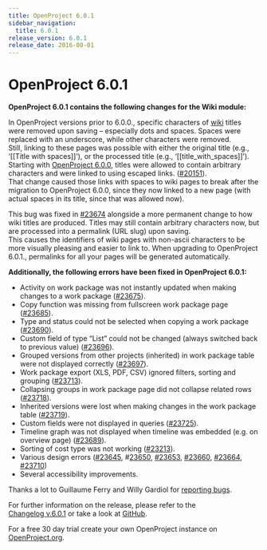 ```yaml
---
title: OpenProject 6.0.1
sidebar_navigation:
  title: 6.0.1
release_version: 6.0.1
release_date: 2016-08-01
---
```


# OpenProject 6.0.1

**OpenProject 6.0.1 contains the following changes for the Wiki module:**

In OpenProject versions prior to 6.0.0., specific characters of
[wiki](../../../user-guide/wiki/) titles were removed
upon saving – especially dots and spaces. Spaces were replaced with an
underscore, while other characters were removed.  
Still, linking to these pages was possible with either the original
title (e.g., ‘\[\[Title with spaces\]\]’), or the processed title (e.g.,
‘\[\[title\_with\_spaces\]\]’).  
Starting
with [OpenProject 6.0.0](https://www.openproject.org/blog/openproject-6-0-released/), titles
were allowed to contain arbitrary characters and were linked to using
escaped links.
([#20151](https://community.openproject.org/wp/20151)).  
That change caused those links with spaces to wiki pages to break after
the migration to OpenProject 6.0.0, since they now linked to a new page
(with actual spaces in its title, since that was allowed now).

This bug was fixed in
[#23674](https://community.openproject.org/wp/23674) alongside
a more permanent change to how wiki titles are produced. Titles may
still contain arbitrary characters now, but are processed into a
permalink (URL slug) upon saving.  
This causes the identifiers of wiki pages with non-ascii characters to
be more visually pleasing and easier to link to. When upgrading to
OpenProject 6.0.1., permalinks for all your pages will be generated
automatically.

**Additionally, the following errors have been fixed in OpenProject
6.0.1:**

  - Activity
    on work package was not instantly updated when making changes to a
    work package
    ([#23675](https://community.openproject.org/wp/23675)).
  - Copy function was missing from fullscreen work package page
    ([#23685](https://community.openproject.org/wp/23685)).
  - Type
    and status could not be selected when copying a work package
    ([#23690](https://community.openproject.org/wp/23690)).
  - Custom field of type “List” could not be changed (always switched
    back to previous value)
    ([#23696](https://community.openproject.org/wp/23696)).
  - Grouped versions from other projects (inherited) in work package
    table were not displayed correctly
    ([#23697](https://community.openproject.org/wp/23697)).
  - Work package export (XLS, PDF, CSV) ignored filters, sorting and
    grouping
    ([#23713](https://community.openproject.org/wp/23713)).
  - Collapsing groups in work package page did not collapse related rows
    ([#23718](https://community.openproject.org/wp/23718)).
  - Inherited versions were lost when making changes in the work package
    table
    ([#23719](https://community.openproject.org/wp/23719)).
  - Custom fields were not displayed in queries
    ([#23725](https://community.openproject.org/wp/23725)).
  - Timeline
    graph was not displayed when timeline was embedded (e.g. on overview
    page)
    ([#23689](https://community.openproject.org/wp/23689)).
  - Sorting of cost type was not working
    ([#23213](https://community.openproject.org/wp/23213)).
  - Various design errors
    ([#23645](https://community.openproject.org/wp/23645), \#[23650](https://community.openproject.org/wp/23650),
    [#23653](https://community.openproject.org/wp/23653),
    [#23660](https://community.openproject.org/wp/23660),
    [#23664](https://community.openproject.org/wp/23664),
    [#23710](https://community.openproject.org/wp/23710))
  - Several accessibility improvements.

Thanks a lot to Guillaume Ferry and Willy Gardiol for [reporting
bugs](../../../development/report-a-bug/).

For further information on the release, please refer to the  
[Changelog v.6.0.1](https://community.openproject.org/versions/807)
or take a look at
[GitHub](https://github.com/opf/openproject/tree/v6.0.1).

For a free 30 day trial create your own OpenProject instance on
[OpenProject.org](https://openproject.org/).
